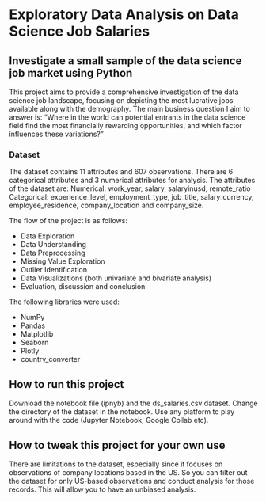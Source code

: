 # Exploratory Data Analysis on Data Science Job Salaries

## Investigate a small sample of the data science job market using Python

This project aims to provide a comprehensive investigation of the data science job landscape, focusing on depicting the most lucrative jobs available along with the demography. The main business question I aim to answer is: “Where in the world can potential entrants in the data science field find the most financially rewarding opportunities, and which factor influences these variations?”

### Dataset
The dataset contains 11 attributes and 607 observations. There are 6 categorical attributes and 3 numerical attributes for analysis. The attributes of the dataset are:
Numerical: work_year, salary, salaryinusd, remote_ratio
Categorical: experience_level, employment_type, job_title, salary_currency, employee_residence, company_location and company_size. 

The flow of the project is as follows:
* Data Exploration
* Data Understanding
* Data Preprocessing
* Missing Value Exploration
* Outlier Identification
* Data Visualizations (both univariate and bivariate analysis)
* Evaluation, discussion and conclusion

The following libraries were used:
* NumPy
* Pandas
* Matplotlib
* Seaborn
* Plotly
* country_converter

## How to run this project
Download the notebook file (ipnyb) and the ds_salaries.csv dataset. Change the directory of the dataset in the notebook. Use any platform to play around with the code (Jupyter Notebook, Google Collab etc).

## How to tweak this project for your own use
There are limitations to the dataset, especially since it focuses on observations of company locations based in the US. So you can filter out the dataset for only US-based observations and conduct analysis for those records. This will allow you to have an unbiased analysis.

